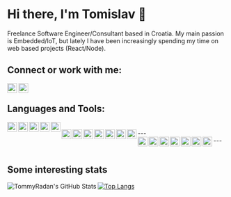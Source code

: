 # Hi there, I'm Tomislav 👋

Freelance Software Engineer/Consultant based in Croatia. My main passion is Embedded/IoT, but lately I have been increasingly spending my time on web based projects (React/Node).

## Connect or work with me:

[<img align="left" alt="TommyRadan | LinkedIn" width="22px" style="margin-right: 4px;" src="https://cdn.jsdelivr.net/npm/simple-icons@v3/icons/linkedin.svg" />][linkedin]
[<img align="left" alt="TommyRadan | Instagram" width="22px" src="https://cdn.jsdelivr.net/npm/simple-icons@v3/icons/toptal.svg" />][toptal]

<br/>

## Languages and Tools:

<img align="left" alt="Linux" width="22px" src="https://cdn.jsdelivr.net/npm/simple-icons@v3/icons/linux.svg" />
<img align="left" alt="Ubuntu" width="22px" src="https://cdn.jsdelivr.net/npm/simple-icons@v3/icons/ubuntu.svg" />
<img align="left" alt="Visual Studio Code" width="22px" src="https://cdn.jsdelivr.net/npm/simple-icons@v3/icons/visualstudiocode.svg" />
<img align="left" alt="Bash" width="22px" src="https://cdn.jsdelivr.net/npm/simple-icons@v3/icons/gnubash.svg" />
<img align="left" alt="Git" width="22px" src="https://cdn.jsdelivr.net/npm/simple-icons@v3/icons/git.svg" />

<br/>
---

<img align="left" alt="C" width="22px" src="https://cdn.jsdelivr.net/npm/simple-icons@v3/icons/c.svg" />
<img align="left" alt="C++" width="22px" src="https://cdn.jsdelivr.net/npm/simple-icons@v3/icons/cplusplus.svg" />
<img align="left" alt="Cmake" width="22px" src="https://cdn.jsdelivr.net/npm/simple-icons@v3/icons/cmake.svg" />
<img align="left" alt="Arduino" width="22px" src="https://cdn.jsdelivr.net/npm/simple-icons@v3/icons/arduino.svg" />
<img align="left" alt="Raspberry Pi" width="22px" src="https://cdn.jsdelivr.net/npm/simple-icons@v3/icons/raspberrypi.svg" />
<img align="left" alt="Git" width="22px" src="https://cdn.jsdelivr.net/npm/simple-icons@v3/icons/gnu.svg" />
<img align="left" alt="Bluetooth" width="22px" src="https://cdn.jsdelivr.net/npm/simple-icons@v3/icons/bluetooth.svg" />

<br/>
---

<img align="left" alt="HTML5" width="22px" src="https://cdn.jsdelivr.net/npm/simple-icons@v3/icons/html5.svg" />
<img align="left" alt="CSS3" width="22px" src="https://cdn.jsdelivr.net/npm/simple-icons@v3/icons/css3.svg" />
<img align="left" alt="JavaScript" width="22px" style="margin-right: 2px;" src="https://cdn.jsdelivr.net/npm/simple-icons@v3/icons/javascript.svg" />
<img align="left" alt="TypeScript" width="22px" src="https://cdn.jsdelivr.net/npm/simple-icons@v3/icons/typescript.svg" />
<img align="left" alt="React" width="22px" src="https://cdn.jsdelivr.net/npm/simple-icons@v3/icons/react.svg" />
<img align="left" alt="Node.js" width="22px" src="https://cdn.jsdelivr.net/npm/simple-icons@v3/icons/node-dot-js.svg" />
<img align="left" alt="MongoDB" width="22px" src="https://cdn.jsdelivr.net/npm/simple-icons@v3/icons/mongodb.svg" />

<br/>
<br/>

## Some interesting stats

<img align="left" alt="TommyRadan's GitHub Stats" src="https://github-readme-stats.codestackr.vercel.app/api?username=TommyRadan&show_icons=true&hide_border=true&count_private=true&title_color=fff&icon_color=79ff97&text_color=9f9f9f&bg_color=151515" />

[![Top Langs](https://github-readme-stats.vercel.app/api/top-langs/?username=TommyRadan&langs_count=8&title_color=fff&icon_color=79ff97&text_color=9f9f9f&bg_color=151515)](https://github.com/anuraghazra/github-readme-stats)

[linkedin]: https://www.linkedin.com/in/tommyradan/
[toptal]: https://www.toptal.com/resume/tomislav-radanovic
